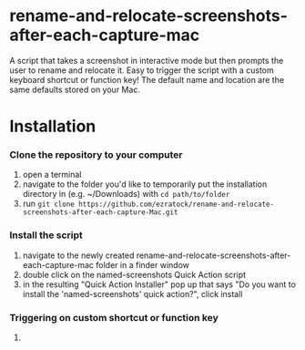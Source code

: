 # rename-and-relocate-screenshots-after-each-capture-mac
A script that takes a screenshot in interactive mode but then prompts the user to rename and relocate it.  Easy to trigger the script with a custom keyboard shortcut or function key!  The default name and location are the same defaults stored on your Mac.

# Installation
### Clone the repository to your computer
1) open a terminal
2) navigate to the folder you'd like to temporarily put the installation directory in (e.g. ~/Downloads) with ``cd path/to/folder``
3) run ``git clone https://github.com/ezratock/rename-and-relocate-screenshots-after-each-capture-Mac.git``
### Install the script
1) navigate to the newly created rename-and-relocate-screenshots-after-each-capture-mac folder in a finder window
2) double click on the named-screenshots Quick Action script
3) in the resulting "Quick Action Installer" pop up that says "Do you want to install the 'named-screenshots' quick action?", click install
### Triggering on custom shortcut or function key
1) 
